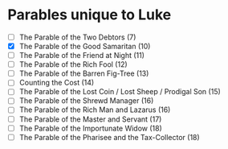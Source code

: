 # Parables unique to Luke

- [ ] The Parable of the Two Debtors (7)
- [x] The Parable of the Good Samaritan (10)
- [ ] The Parable of the Friend at Night (11)
- [ ] The Parable of the Rich Fool (12)
- [ ] The Parable of the Barren Fig-Tree (13)
- [ ] Counting the Cost (14)
- [ ] The Parable of the Lost Coin / Lost Sheep / Prodigal Son (15)
- [ ] The Parable of the Shrewd Manager (16)
- [ ] The Parable of the Rich Man and Lazarus (16)
- [ ] The Parable of the Master and Servant (17)
- [ ] The Parable of the Importunate Widow (18)
- [ ] The Parable of the Pharisee and the Tax-Collector (18)
